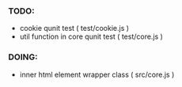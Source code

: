 ### TODO: 
* cookie qunit test ( test/cookie.js )
* util function in core qunit test ( test/core.js )

### DOING:
* inner html element wrapper class ( src/core.js )